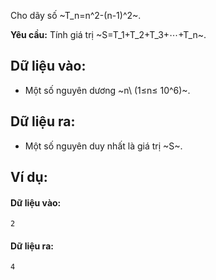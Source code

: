 Cho dãy số ~T_n=n^2-(n-1)^2~.

**Yêu cầu:** Tính giá trị ~S=T_1+T_2+T_3+⋯+T_n~.

## Dữ liệu vào:
- Một số nguyên dương ~n\ (1≤n≤ 10^6)~.

## Dữ liệu ra:
- Một số nguyên duy nhất là giá trị ~S~.

## Ví dụ:
#### Dữ liệu vào:
```
2
```

#### Dữ liệu ra:
```
4
```